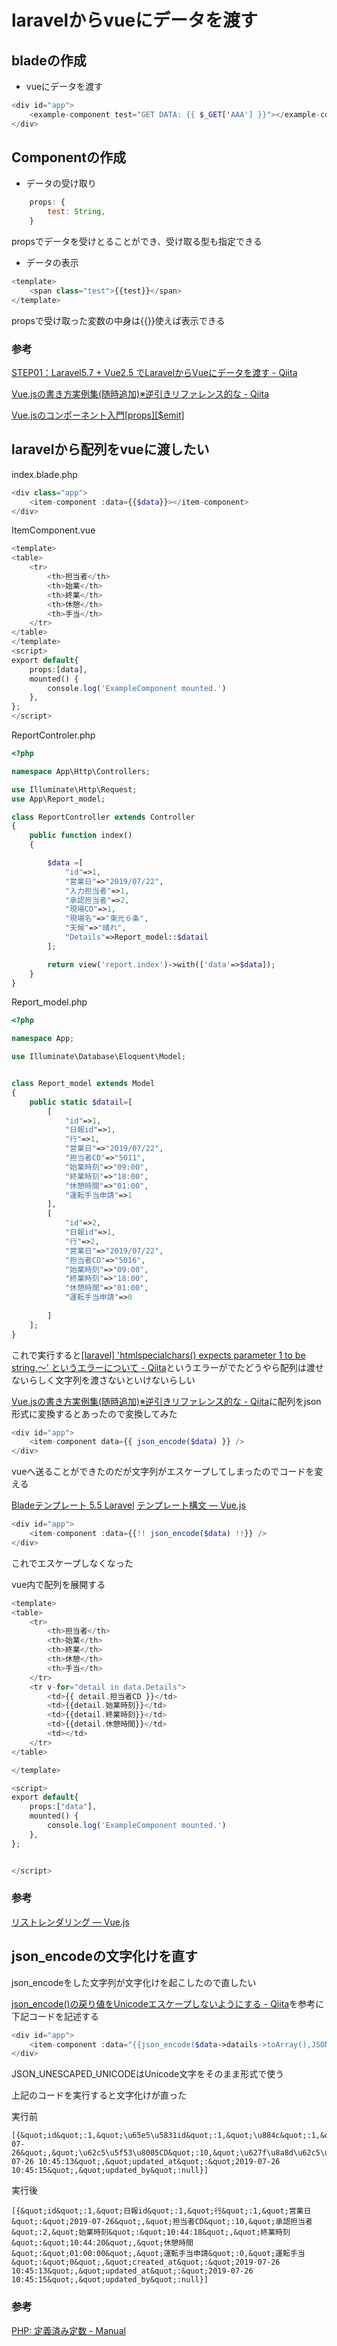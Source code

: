 # laravelからvueにデータを渡す

## bladeの作成

- vueにデータを渡す

```php
<div id="app">
    <example-component test="GET DATA: {{ $_GET['AAA'] }}"></example-component>
</div>
```

## Componentの作成

- データの受け取り

```javascript
    props: {
        test: String,
    }
```

propsでデータを受けとることができ、受け取る型も指定できる

- データの表示

```php
<template>
    <span class="test">{{test}}</span>
</template>
```
propsで受け取った変数の中身は{{}}使えば表示できる

### 参考

[STEP01：Laravel5\.7 \+ Vue2\.5 でLaravelからVueにデータを渡す \- Qiita](https://qiita.com/nobu-maple/items/a704fe70809b0394b5c9)

[Vue\.jsの書き方実例集\(随時追加\)※逆引きリファレンス的な \- Qiita](https://qiita.com/Yorinton/items/a0144c34e4edb0777493)

[Vue\.jsのコンポーネント入門\[props\]\[$emit\]](https://noumenon-th.net/programming/2019/02/22/component/)

## laravelから配列をvueに渡したい

index.blade.php

```php
<div class="app">
    <item-component :data={{$data}}></item-component>
</div>
```

ItemComponent.vue

```php
<template>
<table>
    <tr>
        <th>担当者</th>
        <th>始業</th>
        <th>終業</th>
        <th>休憩</th>
        <th>手当</th>
    </tr>
</table>
</template>
<script>
export default{
    props:[data],
    mounted() {
        console.log('ExampleComponent mounted.')
    },
};
</script>
```

ReportControler.php

```php
<?php

namespace App\Http\Controllers;

use Illuminate\Http\Request;
use App\Report_model;

class ReportController extends Controller
{
    public function index()
    {

        $data =[
            "id"=>1,
            "営業日"=>"2019/07/22",
            "入力担当者"=>1,
            "承認担当者"=>2,
            "現場CD"=>1,
            "現場名"=>"東光６条",
            "天候"=>"晴れ",
            "Details"=>Report_model::$datail
        ];

        return view('report.index')->with(['data'=>$data]);
    }
}

```

Report_model.php

```php
<?php

namespace App;

use Illuminate\Database\Eloquent\Model;


class Report_model extends Model
{
    public static $datail=[
        [
            "id"=>1,
            "日報id"=>1,
            "行"=>1,
            "営業日"=>"2019/07/22",
            "担当者CD"=>"5011",
            "始業時刻"=>"09:00",
            "終業時刻"=>"18:00",
            "休憩時間"=>"01:00",
            "運転手当申請"=>1
        ],
        [
            "id"=>2,
            "日報id"=>1,
            "行"=>2,
            "営業日"=>"2019/07/22",
            "担当者CD"=>"5016",
            "始業時刻"=>"09:00",
            "終業時刻"=>"18:00",
            "休憩時間"=>"01:00",
            "運転手当申請"=>0
    
        ]
    ];
}
```

これで実行すると[\[laravel\] 'htmlspecialchars\(\) expects parameter 1 to be string,～' というエラーについて \- Qiita](https://qiita.com/kuhblume/items/37aa2981de6d36d4d3d7)というエラーがでたどうやら配列は渡せないらしく文字列を渡さないといけないらしい

[Vue\.jsの書き方実例集\(随時追加\)※逆引きリファレンス的な \- Qiita](https://qiita.com/Yorinton/items/a0144c34e4edb0777493#10laravel%E3%81%8B%E3%82%89vuejs%E3%81%ABv-bind%E3%81%A7%E9%85%8D%E5%88%97%E3%82%92%E6%B8%A1%E3%81%99)に配列をjson形式に変換するとあったので変換してみた

```php
<div id="app">
    <item-component data={{ json_encode($data) }} />
</div>
```

vueへ送ることができたのだが文字列がエスケープしてしまったのでコードを変える

[Bladeテンプレート 5\.5 Laravel](https://readouble.com/laravel/5.5/ja/blade.html)
[テンプレート構文 — Vue\.js](https://jp.vuejs.org/v2/guide/syntax.html#v-bind-%E7%9C%81%E7%95%A5%E8%A8%98%E6%B3%95)

```php
<div id="app">
    <item-component :data={{!! json_encode($data) !!}} />
</div>
```

これでエスケープしなくなった

vue内で配列を展開する

```php
<template>
<table>
    <tr>
        <th>担当者</th>
        <th>始業</th>
        <th>終業</th>
        <th>休憩</th>
        <th>手当</th>
    </tr>
    <tr v-for="detail in data.Details">
        <td>{{ detail.担当者CD }}</td>
        <td>{{detail.始業時刻}}</td>
        <td>{{detail.終業時刻}}</td>
        <td>{{detail.休憩時間}}</td>
        <td></td>
    </tr>
</table>

</template>

<script>
export default{
    props:["data"],
    mounted() {
        console.log('ExampleComponent mounted.')
    },
};


</script>
```

### 参考

[リストレンダリング — Vue\.js](https://jp.vuejs.org/v2/guide/list.html#v-for-%E3%81%A7%E9%85%8D%E5%88%97%E3%81%AB%E8%A6%81%E7%B4%A0%E3%82%92%E3%83%9E%E3%83%83%E3%83%94%E3%83%B3%E3%82%B0%E3%81%99%E3%82%8B)

## json_encodeの文字化けを直す

json_encodeをした文字列が文字化けを起こしたので直したい

[json\_encode\(\)の戻り値をUnicodeエスケープしないようにする \- Qiita](https://qiita.com/fivestar/items/df2b85236f32c2110ad6)を参考に下記コードを記述する

```php
<div id="app">
    <item-component :data="{{json_encode($data->datails->toArray(),JSON_UNESCAPED_UNICODE)}}"><item-component>
</div>
```

JSON_UNESCAPED_UNICODEはUnicode文字をそのまま形式で使う

上記のコードを実行すると文字化けが直った

実行前

```
[{&quot;id&quot;:1,&quot;\u65e5\u5831id&quot;:1,&quot;\u884c&quot;:1,&quot;\u55b6\u696d\u65e5&quot;:&quot;2019-07-26&quot;,&quot;\u62c5\u5f53\u8005CD&quot;:10,&quot;\u627f\u8a8d\u62c5\u5f53\u8005&quot;:2,&quot;\u59cb\u696d\u6642\u523b&quot;:&quot;10:44:18&quot;,&quot;\u7d42\u696d\u6642\u523b&quot;:&quot;10:44:20&quot;,&quot;\u4f11\u61a9\u6642\u9593&quot;:&quot;01:00:00&quot;,&quot;\u904b\u8ee2\u624b\u5f53\u7533\u8acb&quot;:0,&quot;\u904b\u8ee2\u624b\u5f53&quot;:&quot;0&quot;,&quot;created_at&quot;:&quot;2019-07-26 10:45:13&quot;,&quot;updated_at&quot;:&quot;2019-07-26 10:45:15&quot;,&quot;updated_by&quot;:null}]
```

実行後

```
[{&quot;id&quot;:1,&quot;日報id&quot;:1,&quot;行&quot;:1,&quot;営業日&quot;:&quot;2019-07-26&quot;,&quot;担当者CD&quot;:10,&quot;承認担当者&quot;:2,&quot;始業時刻&quot;:&quot;10:44:18&quot;,&quot;終業時刻&quot;:&quot;10:44:20&quot;,&quot;休憩時間&quot;:&quot;01:00:00&quot;,&quot;運転手当申請&quot;:0,&quot;運転手当&quot;:&quot;0&quot;,&quot;created_at&quot;:&quot;2019-07-26 10:45:13&quot;,&quot;updated_at&quot;:&quot;2019-07-26 10:45:15&quot;,&quot;updated_by&quot;:null}]
```

### 参考

[PHP: 定義済み定数 \- Manual](https://www.php.net/manual/ja/json.constants.php)

